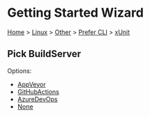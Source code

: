 <!--
GENERATED FILE - DO NOT EDIT
This file was generated by [MarkdownSnippets](https://github.com/SimonCropp/MarkdownSnippets).
Source File: /docs/mdsource/wiz/Linux_Other_Cli_xUnit.source.md
To change this file edit the source file and then run MarkdownSnippets.
-->

# Getting Started Wizard

[Home](/docs/wiz/readme.md) > [Linux](Linux.md) > [Other](Linux_Other.md) > [Prefer CLI](Linux_Other_Cli.md) > [xUnit](Linux_Other_Cli_xUnit.md)

## Pick BuildServer

Options:
 * [AppVeyor](Linux_Other_Cli_xUnit_AppVeyor.md)
 * [GitHubActions](Linux_Other_Cli_xUnit_GitHubActions.md)
 * [AzureDevOps](Linux_Other_Cli_xUnit_AzureDevOps.md)
 * [None](Linux_Other_Cli_xUnit_None.md)
